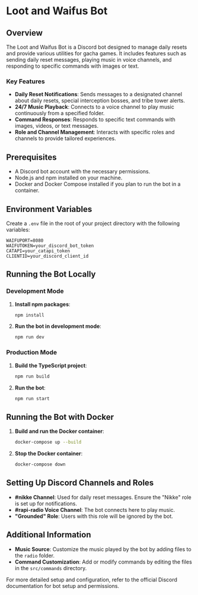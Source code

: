 # Loot and Waifus Bot

## Overview

The Loot and Waifus Bot is a Discord bot designed to manage daily resets and provide various utilities for gacha games. It includes features such as sending daily reset messages, playing music in voice channels, and responding to specific commands with images or text.

### Key Features

- **Daily Reset Notifications**: Sends messages to a designated channel about daily resets, special interception bosses, and tribe tower alerts.
- **24/7 Music Playback**: Connects to a voice channel to play music continuously from a specified folder.
- **Command Responses**: Responds to specific text commands with images, videos, or text messages.
- **Role and Channel Management**: Interacts with specific roles and channels to provide tailored experiences.

## Prerequisites

- A Discord bot account with the necessary permissions.
- Node.js and npm installed on your machine.
- Docker and Docker Compose installed if you plan to run the bot in a container.

## Environment Variables

Create a `.env` file in the root of your project directory with the following variables:

```plaintext
WAIFUPORT=8080
WAIFUTOKEN=your_discord_bot_token
CATAPI=your_catapi_token
CLIENTID=your_discord_client_id
```

## Running the Bot Locally

### Development Mode

1. **Install npm packages**:
   ```bash
   npm install
   ```

2. **Run the bot in development mode**:
   ```bash
   npm run dev
   ```

### Production Mode

1. **Build the TypeScript project**:
   ```bash
   npm run build
   ```

2. **Run the bot**:
   ```bash
   npm run start
   ```

## Running the Bot with Docker

1. **Build and run the Docker container**:
   ```bash
   docker-compose up --build
   ```

2. **Stop the Docker container**:
   ```bash
   docker-compose down
   ```

## Setting Up Discord Channels and Roles

- **#nikke Channel**: Used for daily reset messages. Ensure the "Nikke" role is set up for notifications.
- **#rapi-radio Voice Channel**: The bot connects here to play music.
- **"Grounded" Role**: Users with this role will be ignored by the bot.

## Additional Information

- **Music Source**: Customize the music played by the bot by adding files to the `radio` folder.
- **Command Customization**: Add or modify commands by editing the files in the `src/commands` directory.

For more detailed setup and configuration, refer to the official Discord documentation for bot setup and permissions.
